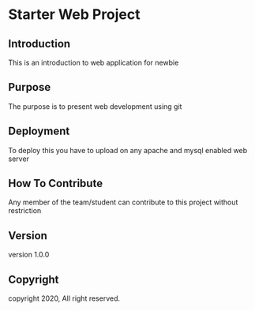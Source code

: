 # Starter Web Project 

## Introduction 
This is an introduction to web application for newbie

## Purpose 
The purpose is to present web development using git

## Deployment
To deploy this you have to upload on any apache and mysql enabled web server

## How To Contribute
Any member of the team/student can contribute to this project without restriction

## Version 
version 1.0.0

## Copyright
copyright 2020, All right reserved.
